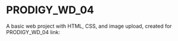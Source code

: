 # PRODIGY_WD_04
A basic web project with HTML, CSS, and image upload, created for PRODIGY_WD_04
link: 
